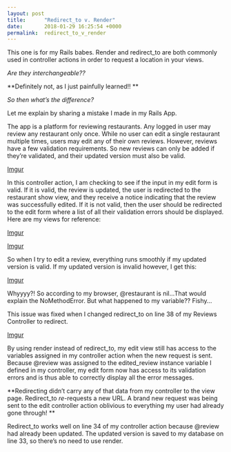 ```yaml
---
layout: post
title:      "Redirect_to v. Render"
date:       2018-01-29 16:25:54 +0000
permalink:  redirect_to_v_render
---
```



This one is for my Rails babes. Render and redirect_to are both commonly used in controller actions in order to request a location in your views. 

*Are they interchangeable??* 

**Definitely not, as I just painfully learned!! **

*So then what’s the difference?* 

Let me explain by sharing a mistake I made in my Rails App. 

The app is a platform for reviewing restaurants. Any logged in user may review any restaurant only once. While no user can edit a single restaurant multiple times, users may edit any of their own reviews.  However, reviews have a few validation requirements. So new reviews can only be added if they’re validated, and their updated version must also be valid. 


[Imgur](https://i.imgur.com/THvnZL3.png)


In this controller action, I am checking to see if the input in my edit form is valid. If it is valid, the review is updated, the user is redirected to the restaurant show view, and they receive a notice indicating that the review was successfully edited. If it is not valid, then the user should be redirected to the edit form where a list of all their validation errors should be displayed. Here are my views for reference:


[Imgur](https://i.imgur.com/PBlPnQ0.png)


[Imgur](https://i.imgur.com/KcNU2JJ.png)


So when I try to edit a review, everything runs smoothly if my updated version is valid. If my updated version is invalid however, I get this:


[Imgur](https://i.imgur.com/QwguLN4.png)


Whyyyy?! So according to my browser, @restaurant is nil…That would explain the NoMethodError. But what happened to my variable?? Fishy…

This issue was fixed when I changed redirect_to on line 38 of my Reviews Controller to redirect.


[Imgur](https://i.imgur.com/nZFSl4i.png)


By using render instead of redirect_to, my edit view still has access to the variables assigned in my controller action when the new request is sent. Because @review was assigned to the edited_review instance variable I defined in my controller, my edit form now has access to its validation errors and is thus able to correctly display all the error messages. 

 **Redirecting didn’t carry any of that data from my controller to the view page. Redirect_to *re*-requests a new URL. A brand new request was being sent to the edit controller action oblivious to everything my user had already gone through! **

Redirect_to works well on line 34 of my controller action because @review had already been updated. The updated version is saved to my database on line 33, so there’s no need to use render. 

